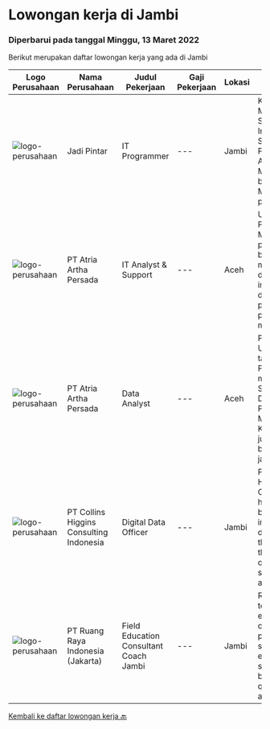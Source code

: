 
  # Lowongan kerja di Jambi

  ### Diperbarui pada tanggal Minggu, 13 Maret 2022

  Berikut merupakan daftar lowongan kerja yang ada di Jambi

  |Logo Perusahaan | Nama Perusahaan | Judul Pekerjaan | Gaji Pekerjaan | Lokasi | Deskripsi | Tanggal diunggah | Pranala |
  | -------------- | --------------- | --------------- | --------- | --------- | -------------- | ------- | ----------- |
  |![logo-perusahaan](https://i.ibb.co/sqvTCh9/112815900-stock-vector-no-image-available-icon-flat-vector.webp)|Jadi Pintar|IT Programmer|---|Jambi|KUALIFIKASI : Minimal lulusan S1 Teknik Informatika / Sistem Informasi Paham aplikasi Android, PHP, Matlab, dll Siap bekerja keras Memiliki pengalaman...|Selasa, 08 Maret 2022|https://www.jobstreet.co.id/id/job/it-programmer-3812527?token=0~b0688723-19ee-4f90-9fd8-c27649292387&sectionRank=1&jobId=jobstreet-id-job-3812527|
|![logo-perusahaan](https://image-service-cdn.seek.com.au/d06df2c3a126b32119a42065ab4ba8b82159e50a/ee4dce1061f3f616224767ad58cb2fc751b8d2dc)|PT Atria Artha Persada|IT Analyst & Support|---|Aceh|Uraian Pekerjaan : Memastikan proses aplikasi bisnis baru maupun existing dapat di implementasikan dengan baik pada suatu proyek dengan melakukan...|Senin, 21 Februari 2022|https://www.jobstreet.co.id/id/job/it-analyst-support-3798179?token=0~b0688723-19ee-4f90-9fd8-c27649292387&sectionRank=2&jobId=jobstreet-id-job-3798179|
|![logo-perusahaan](https://image-service-cdn.seek.com.au/d06df2c3a126b32119a42065ab4ba8b82159e50a/ee4dce1061f3f616224767ad58cb2fc751b8d2dc)|PT Atria Artha Persada|Data Analyst|---|Aceh|Persyaratan : Usia minimal 22 tahun Pendidikan minimal S1/sederajat Diutamakan Pengalaman Minimal 1 Tahun Komunikatif, jujur dan bertanggung jawab...|Senin, 21 Februari 2022|https://www.jobstreet.co.id/id/job/data-analyst-3798176?token=0~b0688723-19ee-4f90-9fd8-c27649292387&sectionRank=3&jobId=jobstreet-id-job-3798176|
|![logo-perusahaan](https://image-service-cdn.seek.com.au/48de91c1e494349115b407eb61ebad68acdd2955/ee4dce1061f3f616224767ad58cb2fc751b8d2dc)|PT Collins Higgins Consulting Indonesia|Digital Data Officer|---|Jambi|PT. Collins Higgins Commodities has designed, built and implemented a digital system that supports their field operations sourcing agricultural...|Jumat, 18 Februari 2022|https://www.jobstreet.co.id/id/job/digital-data-officer-3795099?token=0~b0688723-19ee-4f90-9fd8-c27649292387&sectionRank=4&jobId=jobstreet-id-job-3795099|
|![logo-perusahaan](https://image-service-cdn.seek.com.au/7eee59ea5934120f389dd02961ddcb6b62946481/ee4dce1061f3f616224767ad58cb2fc751b8d2dc)|PT Ruang Raya Indonesia (Jakarta)|Field Education Consultant Coach Jambi|---|Jambi|Ruangguru is a tech-enabled education company that provides a one-stop learning experience for students to have better access to quality content and...|Kamis, 10 Maret 2022|https://www.jobstreet.co.id/id/job/field-education-consultant-coach-jambi-1030728134?token=0~b0688723-19ee-4f90-9fd8-c27649292387&sectionRank=5&jobId=jobstreet-id-job-1030728134|


  [Kembali ke daftar lowongan kerja 🔙](../README.md#daftar-lowongan-kerja)
  